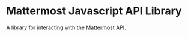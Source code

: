 # Mattermost Javascript API Library

A library for interacting with the [Mattermost](https://github.com/mattermost/platform) API.
